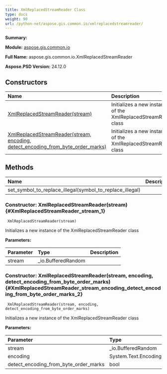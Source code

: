 ```yaml
---
title: XmlReplacedStreamReader Class
type: docs
weight: 90
url: /python-net/aspose.gis.common.io/xmlreplacedstreamreader/
---
```


**Summary:** 

**Module:** [aspose.gis.common.io](/psd/python-net/aspose.gis.common.io/)

**Full Name:** aspose.gis.common.io.XmlReplacedStreamReader

**Aspose.PSD Version:** 24.12.0

## **Constructors**
| **Name** | **Description** |
| :- | :- |
| [XmlReplacedStreamReader(stream)](#XmlReplacedStreamReader_stream_1) | Initializes a new instance of the XmlReplacedStreamReader class |
| [XmlReplacedStreamReader(stream, encoding, detect_encoding_from_byte_order_marks)](#XmlReplacedStreamReader_stream_encoding_detect_encoding_from_byte_order_marks_2) | Initializes a new instance of the XmlReplacedStreamReader class |
## **Methods**
| **Name** | **Description** |
| :- | :- |
| set_symbol_to_replace_illegal(symbol_to_replace_illegal) |    |


### Constructor: XmlReplacedStreamReader(stream) {#XmlReplacedStreamReader_stream_1}


```
 XmlReplacedStreamReader(stream) 
```

Initializes a new instance of the XmlReplacedStreamReader class

**Parameters:**

| Parameter | Type | Description |
| :- | :- | :- |
| stream | _io.BufferedRandom |  |

### Constructor: XmlReplacedStreamReader(stream, encoding, detect_encoding_from_byte_order_marks) {#XmlReplacedStreamReader_stream_encoding_detect_encoding_from_byte_order_marks_2}


```
 XmlReplacedStreamReader(stream, encoding, detect_encoding_from_byte_order_marks) 
```

Initializes a new instance of the XmlReplacedStreamReader class

**Parameters:**

| Parameter | Type | Description |
| :- | :- | :- |
| stream | _io.BufferedRandom |  |
| encoding | System.Text.Encoding |  |
| detect_encoding_from_byte_order_marks | bool |  |


